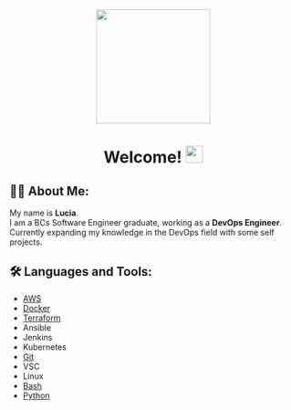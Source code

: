 <div id="header" align="center">
  <img src="https://media2.giphy.com/media/v1.Y2lkPTc5MGI3NjExY25ydmpyemVuaHoyb25oZDN0OG82eHlhdjdrMjJzN2JodDNrM3hxaSZlcD12MV9pbnRlcm5hbF9naWZfYnlfaWQmY3Q9cw/cGgMYuCm2O01eZzZkb/giphy.gif" width="200"/> <br/>
  <h1>
    Welcome! 
    <img src="https://media.giphy.com/media/hvRJCLFzcasrR4ia7z/giphy.gif" width="30px"/>
  </h1>
</div>

## :woman_technologist: About Me:
My name is **Lucia**. <br/>
I am a BCs Software Engineer graduate, working as a **DevOps Engineer**. <br/>
Currently expanding my knowledge in the DevOps field with some self projects. <br/>

## :hammer_and_wrench: Languages and Tools:
- [AWS](https://github.com/LuciaHeredia?tab=repositories&q=aws&type=&language=&sort=)
- [Docker](https://github.com/LuciaHeredia?tab=repositories&q=dockerfile&type=&language=&sort=)
- [Terraform](https://github.com/LuciaHeredia?tab=repositories&q=terraform&type=&language=&sort=)
- Ansible
- Jenkins
- Kubernetes
- [Git](https://github.com/LuciaHeredia?tab=repositories&q=git&type=&language=&sort=)
- VSC
- Linux
- [Bash](https://github.com/LuciaHeredia?tab=repositories&q=&type=&language=shell&sort=)
- [Python](https://github.com/LuciaHeredia?tab=repositories&q=&type=&language=python&sort=)
  
<!--
## :fire: My Stats:
[![](https://streak-stats.demolab.com/?user=LuciaHeredia&theme=dark)](https://git.io/streak-stats)

## Other Skills:
#### Native Mobile Apps:
- Android: [Java](https://github.com/LuciaHeredia?tab=repositories&q=&type=public&language=java&sort=)/[Kotlin](https://github.com/LuciaHeredia?tab=repositories&q=&type=public&language=kotlin&sort=)
- IOS: [Swift](https://github.com/LuciaHeredia?tab=repositories&q=&type=public&language=swift&sort=)
- Design patterns, Sensors, DB(Firebase, API, Shared preferences, SQLite, ROOM).

#### 2D/3D Game Development:
- Unity: [C#](https://github.com/LuciaHeredia?tab=repositories&q=unity&type=&language=&sort=)
-->
<!--
**LuciaHeredia/luciaheredia** is a ✨ _special_ ✨ repository because its `README.md` (this file) appears on your GitHub profile.

Here are some ideas to get you started:

- 🔭 I’m currently working on ...
- 🌱 I’m currently learning ...
- 👯 I’m looking to collaborate on ...
- 🤔 I’m looking for help with ...
- 💬 Ask me about ...
- 📫 How to reach me: ...
- 😄 Pronouns: ...
- ⚡ Fun fact: ...
-->
